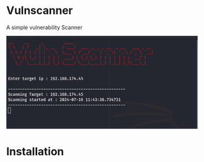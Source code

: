# Vulnscanner
A simple vulnerability Scanner

![alt text](https://github.com/prashik287/vulnscanner/blob/main/Screenshot%20from%202024-07-16%2011-45-06.png)


# Installation
